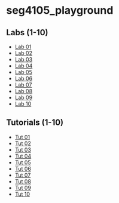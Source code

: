 # seg4105_playground


## Labs (1-10)

* [Lab 01](https://github.com/vusophie/seg4105_playground/tree/lab01)
* [Lab 02](https://github.com/vusophie/seg4105_playground/tree/lab02)
* [Lab 03]()
* [Lab 04]()
* [Lab 05]()
* [Lab 06]()
* [Lab 07]()
* [Lab 08]()
* [Lab 09]()
* [Lab 10]()

 ## Tutorials (1-10)

* [Tut 01](https://github.com/vusophie/seg4105_playground/tree/tut01)
* [Tut 02](https://github.com/vusophie/seg4105_playground/tree/tut02)
* [Tut 03]()
* [Tut 04]()
* [Tut 05]()
* [Tut 06]()
* [Tut 07]()
* [Tut 08]()
* [Tut 09]()
* [Tut 10]()
